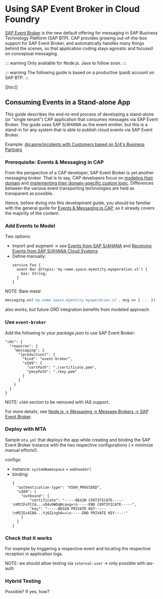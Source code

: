 # Using SAP Event Broker in Cloud Foundry

[SAP Event Broker](https://help.sap.com/docs/event-broker) is the new default offering for messaging in SAP Business Technology Platform (SAP BTP).
CAP provides growing out-of-the-box support for SAP Event Broker, and automatically handles many things behind the scenes, so that application coding stays agnostic and focused on conceptual messaging.

::: warning
Only available for Node.js. Java to follow soon.
:::

::: warning
The following guide is based on a productive (paid) account on SAP BTP.
:::

[[toc]]

<span id="eventbrokerfeaturematrix" />


<!--

// --- HERE

-->


## Consuming Events in a Stand-alone App

This guide describes the end-to-end process of developing a stand-alone (or "single tenant") CAP application that consumes messages via SAP Event Broker.
The guide uses SAP S/4HANA as the event emitter, but this is a stand-in for any system that is able to publish cloud events via SAP Event Broker.

Example: [@capire/incidents with Customers based on S/4's Business Partners](https://github.com/cap-js/incidents-app/tree/event-broker)


### Prerequisite: Events & Messaging in CAP

From the perspective of a CAP developer, SAP Event Broker is yet another messaging broker.
That is to say, CAP developers focus on [modeling their domain](../domain-modeling) and [implementing their domain-specific custom logic](../providing-services#custom-logic).
Differences between the various event transporting technologies are held as transparent as possible.

Hence, before diving into this development guide, you should be familiar with the general guide for [Events & Messaging in CAP](../messaging/), as it already covers the majority of the content.


<!--

### Entitlements → TODO for EB

- SAP Event Broker Application (entitlement + subscription)
- Event Connectivity Service Plan (entitlement only, see _Deploy with MTA_ below)
- `event-mesh-single-tenant` for [Event Broker "Sibling"](#create-event-broker-sibling-for-s-4hana-cloud-→-todo-for-eb)


### Add SAP S/4HANA Cloud to Global Account in SAP BTP → TODO for EB

guides:
1. [Register an SAP S/4HANA Cloud System in a Global Account in SAP BTP](https://help.sap.com/docs/btp/sap-business-technology-platform/register-sap-s-4hana-cloud-system-in-global-account-in-sap-btp)
2. [Trigger the Registration in the SAP S/4HANA Cloud Tenant](https://help.sap.com/docs/btp/sap-business-technology-platform/trigger-registration-in-sap-s-4hana-cloud-tenant)


### Create Event Broker "Sibling" for S/4HANA Cloud → TODO for EB

Prerequisite for getting `amqpGatewayURL` that is needed in step "Create Communication Arrangement in SAP S/4HANA Cloud"!

__I wasn't able to find any documentation on this!!!__

1. Get entitlement `event-mesh-single-tenant`
2. Copy System ID of S/4HANA Cloud (see System Landscape)
3. Create service instance in _Runtime Environment_ "Other" with JSON:
  ```jsonc
  {
    "ceSource": ["/default/sap.s4/<System ID>"], //> the System ID as copied from System Landscape
    "displayName": "Event Broker for S/4HANA Cloud", //> any name you want to give
    "deploymentRegion": "default"
  }
  ```


### Create Communication Arrangement in SAP S/4HANA Cloud → TODO for EB

In your S/4HANA Cloud, create a so-called _Communication Arrangement_ that configures ...

Maybe based on:
- [Integration with SAP Event Broker](https://help.sap.com/docs/SAP_S4HANA_CLOUD/0f69f8fb28ac4bf48d2b57b9637e81fa/8ed53ec0f7544d7c8342db6e617127a1.html)?
- [Creating Communication Arrangements](https://help.sap.com/docs/SAP_S4HANA_CLOUD/0f69f8fb28ac4bf48d2b57b9637e81fa/980bd73175d44007b65e67b07eccb730.html)

Note: For getting `amqpGatewayURL` (Step 9), the formation that shall be created in [Create Formation → TODO for EB](#create-formation-→-todo-for-eb) below, already needs to exist... 


### Provide S/4HANA Cloud Certificate to Event Broker via Binding → TODO for EB

Cannot be done until Communication Arrangement (actually _Communication System_, but both are done in same guide) was created!

1. Get certificate from S/4HANA Cloud
  1. In the newly created Communication Arrangement, navigate to the newly created Communication System
  2. Click on _SSL Client Certificate_
  3. Click on _Display Certificate_
  4. Click on _Export_, select checkbox for `.pem`, and press _Export_
2. Provide certificate to Event Broker
  1. On service instance of plan `event-mesh-single-tenant`, create a "binding" (somewhat confusing wording as your not binding an app) with JSON:
  ```jsonc
  {
    "certificate": "-----BEGIN CERTIFICATE-----\nMII...\n-----END CERTIFICATE-----"
  }
  ```

-->


### Add Events to Model

Two options:
- Import and augment → see [Events from SAP S/4HANA](../messaging/#events-from-sap-s-4hana) and [Receiving Events from SAP S/4HANA Cloud Systems](../messaging/s4)
- Define manually:
  ```cds
  service Foo {
    event Bar @(topic:'my.name.space.myentity.myoperation.v1') {
      baz: String;
    }
  }
  ```

NOTE: Bare metal
```js
messaging.on('my.name.space.myentity.myoperation.v1', msg => { ... })
```
also works, but future ORD integration benefits from modeled approach.


<!--

### Generate Certificate → TODO for EB

How to fulfill prerequisite
`You have the private key of the certificate from a trusted Certificate Authority (CA).`
from [Creating Service Binding for Event Connectivity](https://help.sap.com/docs/event-broker/event-broker-service-guide/creating-service-binding-for-event-connectivity).

NOTE: PKI Service only available SAP-internally.

-->


### Use `event-broker`

Add the following to your _package.json_ to use SAP Event Broker:

```jsonc
"cds": {
  "requires": {
    "messaging": {
      "[production]": {
        "kind": "event-broker",
        "x509": {
          "certPath": "./certificate.pem",
          "pkeyPath": "./key.pem"
        }
      }
    }
  }
}
```

NOTE: `x509` section to be removed with IAS support.

For more details, see [Node.js → Messaging → Message Brokers → SAP Event Broker](../../node.js/messaging#sap-event-broker).


### Deploy with MTA

Sample `mta.yml` that deploys the app while creating and binding the SAP Event Broker instance with the two respective configurations (→ minimize manual efforts!).

configs:
- instance: `systemNamespace` + `webhookUrl`
- binding:
  ```jsonc
  {
    "authentication-type": "X509_PROVIDED",
    "x509": {
      "outbound": {
          "certificate": "-----BEGIN CERTIFICATE-----\nMIIFuTCCA...vD4uOWDqNcaug=\n-----END CERTIFICATE-----",
          "key": "-----BEGIN PRIVATE KEY-----\nMIIEvAIBA...Yj6ZLnghA==\n-----END PRIVATE KEY-----"
      }
    }
  }
  ```


<!--

### Create System and Integration Dependency → TODO for EB

Manually add CAP app to _System Landscape_:

![](assets/event_broker_add_system.png)

And define its interest as _Integration Dependency_:

![](assets/event_broker_add_integration_dependency_1.png)
![](assets/event_broker_add_integration_dependency_2.png)
![](assets/event_broker_add_integration_dependency_3.png)


### Create Formation → TODO for EB

- Formation Type: _Eventing Between SAP Cloud Systems_
- System Types: _SAP S/4HANA Cloud_, _SAP Event Broker_, and _SAP BTP Application_ ([to be added](https://jira.tools.sap/browse/NGPBUG-398030))

Note: Until system type _SAP BTP Application_ is available, use formation type _Eventing Between SAP Cloud Systems Demo_ and system type _CAP Application_ instead.


### Enable Event Consumption → TODO for EB

In SAP Event Broker Application, ...

-->


### Check that it works

For example by triggering a respective event and locating the respective reception in application logs.

NOTE: we should allow testing via `internal-user` → only possible with ias-auth


### Hybrid Testing

Possible? If yes, how?



<span id="eventbrokersaasconsuming" />

<span id="eventbrokersaaspublishing" />
